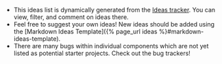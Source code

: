 * This ideas list is dynamically generated from the [Ideas tracker](https://github.com/timvideos/getting-started/issues?state=open).  You can view, filter, and comment on ideas there.  
* Feel free to suggest your own ideas!  New ideas should be added using the [Markdown Ideas Template]({% page_url ideas %}#markdown-ideas-template).  
* There are many bugs within individual components which are not yet listed as potential starter projects. Check out the bug trackers!